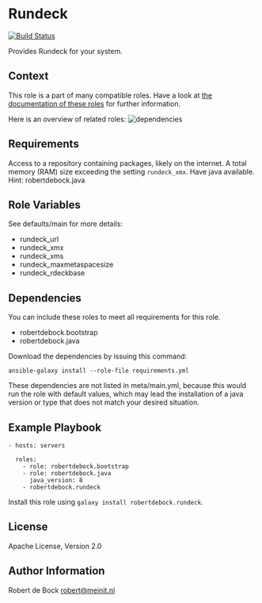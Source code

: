 Rundeck
=========

[![Build Status](https://travis-ci.org/robertdebock/ansible-role-rundeck.svg?branch=master)](https://travis-ci.org/robertdebock/ansible-role-rundeck)

Provides Rundeck for your system.

Context
--------
This role is a part of many compatible roles. Have a look at [the documentation of these roles](https://robertdebock.nl/) for further information.

Here is an overview of related roles:
![dependencies](https://raw.githubusercontent.com/robertdebock/robertdebock.github.io/artifacts/rundeck.png "Dependency")

Requirements
------------

Access to a repository containing packages, likely on the internet.
A total memory (RAM) size exceeding the setting `rundeck_xmx`.
Have java available. Hint: robertdebock.java

Role Variables
--------------

See defaults/main for more details:

- rundeck_url
- rundeck_xmx
- rundeck_xms
- rundeck_maxmetaspacesize
- rundeck_rdeckbase

Dependencies
------------

You can include these roles to meet all requirements for this role.

- robertdebock.bootstrap
- robertdebock.java

Download the dependencies by issuing this command:
```
ansible-galaxy install --role-file requirements.yml
```

These dependencies are not listed in meta/main.yml, because this would run the role with default values, which may lead the installation of a java version or type that does not match your desired situation.

Example Playbook
----------------

```
- hosts: servers

  roles:
    - role: robertdebock.bootstrap
    - role: robertdebock.java
      java_version: 8
    - robertdebock.rundeck

```

Install this role using `galaxy install robertdebock.rundeck`.

License
-------

Apache License, Version 2.0

Author Information
------------------

Robert de Bock <robert@meinit.nl>
